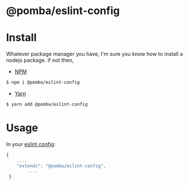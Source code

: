 # @pomba/eslint-config

# Install
Whatever package manager you have, I'm sure you know how to install a nodejs package.
if not then,
* [NPM](https://nodejs.org/en/download/)
```bash
$ npm i @pomba/eslint-config
```
* [Yarn](https://yarnpkg.com/en/)
```bash
$ yarn add @pomba/eslint-config

```

# Usage
In your [eslint config](https://eslint.org/docs/user-guide/configuring):
```js
{
	....
	"extends": "@pomba/eslint-config",
        ....	
 }
```
